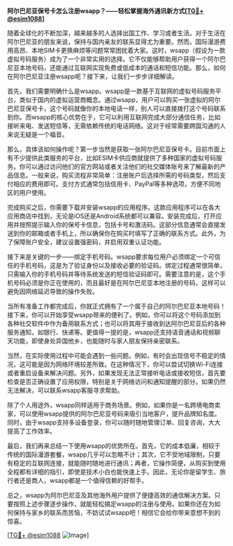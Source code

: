 **阿尔巴尼亚保号卡怎么注册wsapp？——轻松掌握海外通讯新方式[[TG💪+ @esim1088](https://t.me/s/esim1088)]**

随着全球化的不断加深，越来越多的人选择出国工作、学习或者生活。对于生活在阿尔巴尼亚的朋友来说，保持与国内亲友的联系显得尤为重要。然而，国际漫游费用高昂、本地SIM卡更换麻烦等问题常常困扰着大家。这时，wsapp（假设为一款虚拟号码服务）成为了一个非常实用的选择。它不仅能够帮助用户获得一个阿尔巴尼亚本地号码，还能通过互联网实现免费或低成本的通话和短信功能。那么，如何在阿尔巴尼亚注册wsapp呢？接下来，让我们一步步详细解读。

首先，我们需要明确什么是wsapp。wsapp是一款基于互联网的虚拟号码服务平台，类似于国内的虚拟运营商概念。通过wsapp，用户可以购买一张虚拟的阿尔巴尼亚保号卡，这个号码就像你的本地电话一样，别人可以直接拨打这个号码联系到你。而wsapp的核心优势在于，它可以利用互联网完成大部分通信任务，比如接听来电、发送短信等，无需依赖传统的电话网络。这对于经常需要跨国沟通的人来说无疑是一个福音。

那么，具体该如何操作呢？第一步当然是获取一张阿尔巴尼亚保号卡。目前市面上有不少提供此类服务的平台，比如ESIM卡供应商就提供了多种国家的虚拟号码服务。你可以通过访问他们的官方网站或者关注他们的社交媒体账号来了解最新的产品信息。一般来说，购买流程非常简单：注册账户后选择所需的号码类型，然后支付相应的费用即可。支付方式通常包括信用卡、PayPal等多种选项，方便不同地区的用户使用。

完成购买之后，你需要下载并安装wsapp的应用程序。这款应用程序可以在各大应用商店中找到，无论是iOS还是Android系统都可以兼容。安装完成后，打开应用并按照提示输入你的保号卡信息，包括卡号和激活码。这部分信息通常会直接发送到你的邮箱或者手机上，所以确保你在购买时填写了正确的联系方式。此外，为了保障账户安全，建议设置强密码，并启用双重认证功能。

接下来是关键的一步——绑定手机号码。wsapp要求每位用户必须绑定一个可信任的手机号码，这是为了验证身份以及接收必要的验证码。绑定过程通常很简单，只需输入你的手机号码并等待系统发送的短信验证码即可。需要注意的是，这个手机号码必须是你正在使用的，而且最好是在阿尔巴尼亚本地注册的号码，这样可以避免因网络延迟导致的操作失败。

当所有准备工作都完成后，你就正式拥有了一个属于自己的阿尔巴尼亚本地号码！接下来，你可以开始享受wsapp带来的便利了。例如，你可以将这个号码添加到各种社交软件中作为备用联系方式；也可以将其用于接收到达阿尔巴尼亚后的各种服务通知，如银行、快递等。更值得一提的是，wsapp还支持语音通话和视频聊天功能，即使身处异国他乡，也能随时与家人朋友保持亲密联系。

当然，在实际使用过程中可能会遇到一些问题。例如，有时会出现信号不稳定的情况，这可能是因为网络环境较差所致。在这种情况下，你可以尝试切换Wi-Fi连接或者重启设备来解决问题。另外，如果发现无法正常接听电话或接收短信，首先要检查是否正确设置了应用权限，特别是关于网络访问和通知提醒的部分。如果仍然无法解决，可以联系wsapp客服寻求帮助。

除了个人用途外，wsapp同样适用于商务场景。例如，如果你是一名跨境电商卖家，可以使用wsapp提供的阿尔巴尼亚号码来吸引当地客户，提升品牌知名度。同时，由于wsapp支持多设备登录，你可以随时随地管理订单、回复咨询，大大提高了工作效率。

最后，我们再来总结一下使用wsapp的优势所在。首先，它的成本低廉，相较于传统的国际漫游套餐，wsapp几乎可以忽略不计；其次，它不受地域限制，只要有稳定的互联网连接，就能随时随地进行通讯；再者，它操作简便，从购买到使用全程都有详细的指引，即使是技术小白也能快速上手。因此，无论你是留学生、旅行者还是商人，wsapp都是一个值得信赖的好帮手。

总之，wsapp为阿尔巴尼亚及其他海外用户提供了便捷高效的通信解决方案。只要按照上述步骤逐步操作，就能轻松搞定wsapp的注册与使用。如果你还在为如何保持与家乡的联系而苦恼，不妨试试wsapp吧！相信它会给你带来意想不到的惊喜。

[[TG💪+ @esim1088](https://t.me/s/esim1088) ![Image](https://i.postimg.cc/4NQfJmqS/Snipaste-2025-05-13-00-14-12.png)]